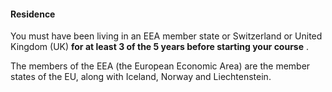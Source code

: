 ####  **Residence**

You must have been living in an EEA member state or Switzerland or United
Kingdom (UK) **for at least 3 of the 5 years before starting your course** .

The members of the EEA (the European Economic Area) are the member states of
the EU, along with Iceland, Norway and Liechtenstein.
